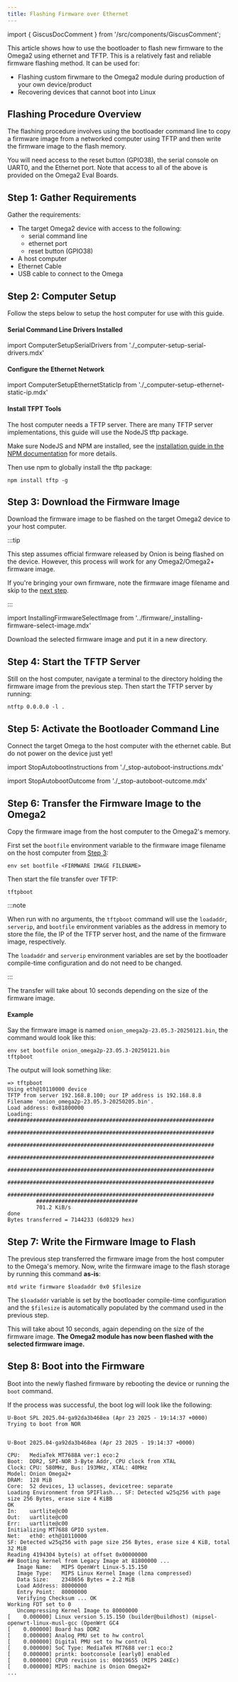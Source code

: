 ```yaml
---
title: Flashing Firmware over Ethernet
---
```


import { GiscusDocComment } from '/src/components/GiscusComment';

This article shows how to use the bootloader to flash new firmware to the Omega2 using ethernet and TFTP. This is a relatively fast and reliable firmware flashing method. It can be used for:
- Flashing custom firwmare to the Omega2 module during production of your own device/product
- Recovering devices that cannot boot into Linux

## Flashing Procedure Overview

The flashing procedure involves using the bootloader command line to copy a firmware image from a networked computer using TFTP and then write the firmware image to the flash memory.

You will need access to the reset button (GPIO38), the serial console on UART0, and the Ethernet port. Note that access to all of the above is provided on the Omega2 Eval Boards.

<!-- TODO: consider adding this guide is for connecting the omega directly to a computer, but it's also possible to connect the host computer and the target omega to an ethernet switch and accomplish the same thing, just need to know the ip address of the host computer -->

## Step 1: Gather Requirements

Gather the requirements:
- The target Omega2 device with access to the following:
    - serial command line
    - ethernet port
    - reset button (GPIO38)
- A host computer
- Ethernet Cable
- USB cable to connect to the Omega

## Step 2: Computer Setup

Follow the steps below to setup the host computer for use with this guide.

#### Serial Command Line Drivers Installed

import ComputerSetupSerialDrivers from './_computer-setup-serial-drivers.mdx'

<ComputerSetupSerialDrivers/>

#### Configure the Ethernet Network

import ComputerSetupEthernetStaticIp from './_computer-setup-ethernet-static-ip.mdx'

<ComputerSetupEthernetStaticIp/>

#### Install TFPT Tools

The host computer needs a TFTP server. There are many TFTP server implementations, this guide will use the NodeJS tftp package.

Make sure NodeJS and NPM are installed, see the [installation guide in the NPM documentation](https://docs.npmjs.com/downloading-and-installing-node-js-and-npm) for more details.

Then use npm to globally install the tftp package:

```
npm install tftp -g
```

## Step 3: Download the Firmware Image

Download the firmware image to be flashed on the target Omega2 device to your host computer.

:::tip

This step assumes official firmware released by Onion is being flashed on the device. However, this process will work for any Omega2/Omega2+ firmware image. 

If you're bringing your own firmware, note the firmware image filename and skip to the [next step](t#step-4-start-the-tftp-server).

:::

import InstallingFirmwareSelectImage from '../firmware/_installing-firmware-select-image.mdx'

<InstallingFirmwareSelectImage/>

Download the selected firmware image and put it in a new directory.

## Step 4: Start the TFTP Server

Still on the host computer, navigate a terminal to the directory holding the firmware image from the previous step.
Then start the TFTP server by running:

```
ntftp 0.0.0.0 -l .
```

## Step 5: Activate the Bootloader Command Line

Connect the target Omega to the host computer with the ethernet cable. But do not power on the device just yet!

import StopAutobootInstructions from './_stop-autoboot-instructions.mdx'

<StopAutobootInstructions/>

import StopAutobootOutcome from './_stop-autoboot-outcome.mdx'

<StopAutobootOutcome/>


## Step 6: Transfer the Firmware Image to the Omega2

Copy the firmware image from the host computer to the Omega2's memory. 

First set the `bootfile` environment variable to the firmware image filename on the host computer from [Step 3](#step-3-download-the-firmware-image):

```
env set bootfile <FIRMWARE IMAGE FILENAME>
```

Then start the file transfer over TFTP:

```
tftpboot
```

:::note

When run with no arguments, the `tftpboot` command will use  the `loadaddr`, `serverip`, and `bootfile` environment variables as the address in memory to store the file, the IP of the TFTP server host, and the name of the firmware image, respectively. 

The `loadaddr` and `serverip` environment variables are set by the bootloader compile-time configuration and do not need to be changed.

:::

The transfer will take about 10 seconds depending on the size of the firmware image. 

#### Example

Say the firmware image is named `onion_omega2p-23.05.3-20250121.bin`, the command would look like this:

```
env set bootfile onion_omega2p-23.05.3-20250121.bin
tftpboot
```

The output will look something like:

```
=> tftpboot
Using eth@10110000 device
TFTP from server 192.168.8.100; our IP address is 192.168.8.8
Filename 'onion_omega2p-23.05.3-20250205.bin'.
Load address: 0x81800000
Loading: #################################################################
         #################################################################
         #################################################################
         #################################################################
         #################################################################
         #################################################################
         #################################################################
         ################################
         701.2 KiB/s
done
Bytes transferred = 7144233 (6d0329 hex)
```

## Step 7: Write the Firmware Image to Flash

The previous step transferred the firmware image from the host computer to the Omega's memory. Now, write the firmware image to the flash storage by running this command **as-is**: 

```
mtd write firmware $loadaddr 0x0 $filesize
```

The `$loadaddr` variable is set by the bootloader compile-time configuration and the `$filesize` is automatically populated by the command used in the previous step.

This will take about 10 seconds, again depending on the size of the firmware image. **The Omega2 module has now been flashed with the selected firmware image.**

## Step 8: Boot into the Firmware

Boot into the newly flashed firmware by rebooting the device or running the `boot` command.

If the process was successful, the boot log will look like the following:

<!-- TODO: update boot log with upstreamed bootloader version? -->

```
U-Boot SPL 2025.04-ga92da3b468ea (Apr 23 2025 - 19:14:37 +0000)
Trying to boot from NOR


U-Boot 2025.04-ga92da3b468ea (Apr 23 2025 - 19:14:37 +0000)

CPU:   MediaTek MT7688A ver:1 eco:2
Boot:  DDR2, SPI-NOR 3-Byte Addr, CPU clock from XTAL
Clock: CPU: 580MHz, Bus: 193MHz, XTAL: 40MHz
Model: Onion Omega2+
DRAM:  128 MiB
Core:  52 devices, 13 uclasses, devicetree: separate
Loading Environment from SPIFlash... SF: Detected w25q256 with page size 256 Bytes, erase size 4 KiBB
OK
In:    uartlite@c00
Out:   uartlite@c00
Err:   uartlite@c00
Initializing MT7688 GPIO system.
Net:   eth0: eth@10110000
SF: Detected w25q256 with page size 256 Bytes, erase size 4 KiB, total 32 MiB
Reading 4194304 byte(s) at offset 0x00000000
## Booting kernel from Legacy Image at 81800000 ...
   Image Name:   MIPS OpenWrt Linux-5.15.150
   Image Type:   MIPS Linux Kernel Image (lzma compressed)
   Data Size:    2348656 Bytes = 2.2 MiB
   Load Address: 80000000
   Entry Point:  80000000
   Verifying Checksum ... OK
Working FDT set to 0
   Uncompressing Kernel Image to 80000000
[    0.000000] Linux version 5.15.150 (builder@buildhost) (mipsel-openwrt-linux-musl-gcc (OpenWrt GC4
[    0.000000] Board has DDR2
[    0.000000] Analog PMU set to hw control
[    0.000000] Digital PMU set to hw control
[    0.000000] SoC Type: MediaTek MT7688 ver:1 eco:2
[    0.000000] printk: bootconsole [early0] enabled
[    0.000000] CPU0 revision is: 00019655 (MIPS 24KEc)
[    0.000000] MIPS: machine is Onion Omega2+
...
```


<GiscusDocComment />
